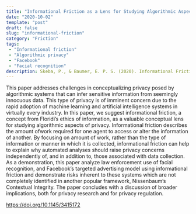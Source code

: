```yaml
---
title: "Informational Friction as a Lens for Studying Algorithmic Aspects of Privacy"
date: "2020-10-02"
template: "post"
draft: false
slug: "informational-friction"
category: "Friction"
tags:
 - "Informational friction"
 - "Algorithmic privacy"
 - "Facebook"
 - "Facial recognition"
description: Skeba, P., & Baumer, E. P. S. (2020). Informational Friction as a Lens for Studying Algorithmic Aspects of Privacy. Proc. ACM Hum.-Comput. Interact, 4(CSCW2).
---
```


This paper addresses challenges in conceptualizing privacy posed by algorithmic systems that can infer sensitive information from seemingly innocuous data. This type of privacy is of imminent concern due to the rapid adoption of machine learning and artificial intelligence systems in virtually every industry. In this paper, we suggest informational friction, a concept from Floridi’s ethics of information, as a valuable conceptual lens for studying algorithmic aspects of privacy. Informational friction describes the amount ofwork required for one agent to access or alter the information of another. By focusing on amount of work, rather than the type of information or manner in which it is collected, informational friction can help to explain why automated analyses should raise privacy concerns independently of, and in addition to, those associated with data collection. As a demonstration, this paper analyze law enforcement use of facial recognition, and Facebook’s targeted advertising model using informational friction and demonstrate risks inherent to these systems which are not completely identified in another popular framework, Nissenbaum’s Contextual Integrity. The paper concludes with a discussion of broader implications, both for privacy research and for privacy regulation.

<https://doi.org/10.1145/3415172>